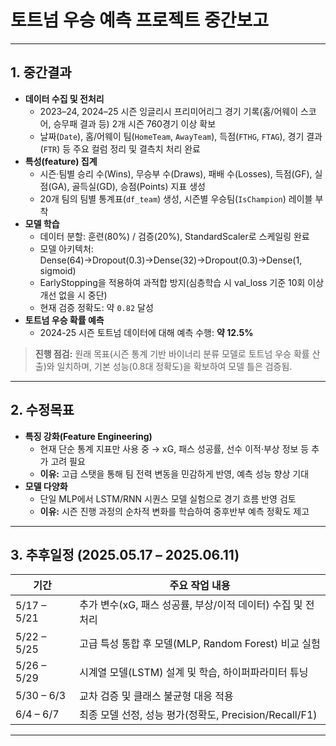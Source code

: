 # 토트넘 우승 예측 프로젝트 중간보고

---

## 1. 중간결과

- **데이터 수집 및 전처리**  
  - 2023–24, 2024–25 시즌 잉글리시 프리미어리그 경기 기록(홈/어웨이 스코어, 승무패 결과 등) 2개 시즌 760경기 이상 확보  
  - 날짜(`Date`), 홈/어웨이 팀(`HomeTeam`, `AwayTeam`), 득점(`FTHG`, `FTAG`), 경기 결과(`FTR`) 등 주요 컬럼 정리 및 결측치 처리 완료
- **특성(feature) 집계**  
  - 시즌·팀별 승리 수(Wins), 무승부 수(Draws), 패배 수(Losses), 득점(GF), 실점(GA), 골득실(GD), 승점(Points) 지표 생성  
  - 20개 팀의 팀별 통계표(`df_team`) 생성, 시즌별 우승팀(`IsChampion`) 레이블 부착
- **모델 학습**  
  - 데이터 분할: 훈련(80%) / 검증(20%), StandardScaler로 스케일링 완료  
  - 모델 아키텍처: Dense(64)→Dropout(0.3)→Dense(32)→Dropout(0.3)→Dense(1, sigmoid)  
  - EarlyStopping을 적용하여 과적합 방지(심층학습 시 val_loss 기준 10회 이상 개선 없을 시 중단)  
  - 현재 검증 정확도: 약 `0.82` 달성
- **토트넘 우승 확률 예측**  
  - 2024-25 시즌 토트넘 데이터에 대해 예측 수행: **약 12.5%**

> **진행 점검:** 원래 목표(시즌 통계 기반 바이너리 분류 모델로 토트넘 우승 확률 산출)와 일치하며, 기본 성능(0.8대 정확도)을 확보하여 모델 틀은 검증됨.

---

## 2. 수정목표

- **특징 강화(Feature Engineering)**  
  - 현재 단순 통계 지표만 사용 중 → xG, 패스 성공률, 선수 이적·부상 정보 등 추가 고려 필요  
  - **이유:** 고급 스탯을 통해 팀 전력 변동을 민감하게 반영, 예측 성능 향상 기대
- **모델 다양화**  
  - 단일 MLP에서 LSTM/RNN 시퀀스 모델 실험으로 경기 흐름 반영 검토  
  - **이유:** 시즌 진행 과정의 순차적 변화를 학습하여 중후반부 예측 정확도 제고

---

## 3. 추후일정 (2025.05.17 – 2025.06.11)

| 기간             | 주요 작업 내용                                                 |
|------------------|----------------------------------------------------------------|
| 5/17 – 5/21      | 추가 변수(xG, 패스 성공률, 부상/이적 데이터) 수집 및 전처리         |
| 5/22 – 5/25      | 고급 특성 통합 후 모델(MLP, Random Forest) 비교 실험               |
| 5/26 – 5/29      | 시계열 모델(LSTM) 설계 및 학습, 하이퍼파라미터 튜닝               |
| 5/30 – 6/3       | 교차 검증 및 클래스 불균형 대응 적용                  |
| 6/4 – 6/7        | 최종 모델 선정, 성능 평가(정확도, Precision/Recall/F1)             |

---
